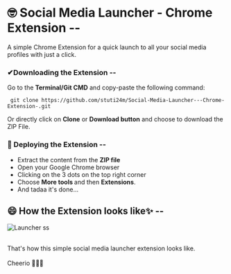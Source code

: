 # 🤓 Social Media Launcher - Chrome Extension --
A simple Chrome Extension for a quick launch to all your social media profiles with just a click.

### ✔Downloading the Extension --
Go to the <b>Terminal/Git CMD</b> and copy-paste the following command:

     git clone https://github.com/stuti24m/Social-Media-Launcher---Chrome-Extension-.git
Or directly click on <b>Clone</b> or <b>Download button</b> and choose to download the ZIP File.

### 🚀 Deploying the Extension --
- Extract the content from the <b>ZIP file</b>
- Open your Google Chrome browser
- Clicking on the 3 dots on the top right corner
- Choose <b> More tools </b> and then <b>Extensions</b>.
- And tadaa it's done...

## 😄 How the Extension looks like✨ --


![Launcher ss](https://user-images.githubusercontent.com/51860224/89790821-21391380-db40-11ea-9f20-67694bcb2dca.png)
   
<br>
That's how this simple social media launcher extension looks like.
<br>
<br>Cheerio 🙋🏻‍♀️
